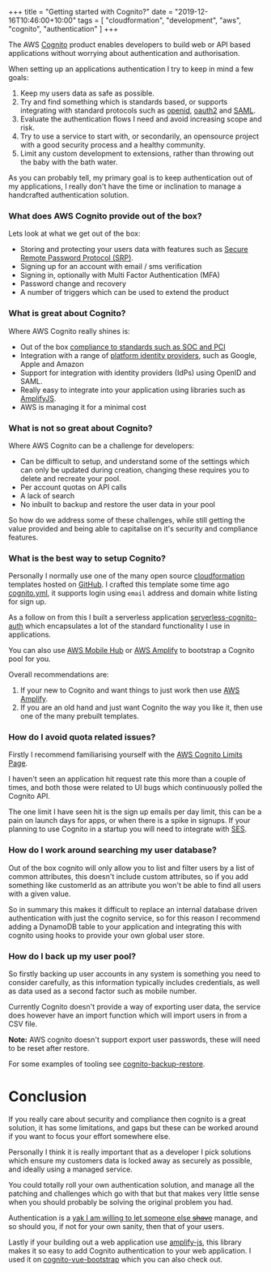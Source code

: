 +++
title = "Getting started with Cognito?"
date = "2019-12-16T10:46:00+10:00"
tags = [ "cloudformation", "development", "aws", "cognito", "authentication" ]
+++

The AWS [Cognito](https://aws.amazon.com/cognito/) product enables developers to build web or API based applications without worrying about authentication and authorisation.

When setting up an applications authentication I try to keep in mind a few goals:

1. Keep my users data as safe as possible.
2. Try and find something which is standards based, or supports integrating with standard protocols such as [openid](https://openid.net/), [oauth2](https://oauth.net/2/) and [SAML](https://en.wikipedia.org/wiki/Security_Assertion_Markup_Language).
2. Evaluate the authentication flows I need and avoid increasing scope and risk.
3. Try to use a service to start with, or secondarily, an opensource project with a good security process and a healthy community.
4. Limit any custom development to extensions, rather than throwing out the baby with the bath water.

As you can probably tell, my primary goal is to keep authentication out of my applications, I really don't have the time or inclination to manage a handcrafted authentication solution.

### What does AWS Cognito provide out of the box?

Lets look at what we get out of the box:

* Storing and protecting your users data with features such as [Secure Remote Password Protocol (SRP)](https://en.wikipedia.org/wiki/Secure_Remote_Password_protocol).
* Signing up for an account with email / sms verification
* Signing in, optionally with Multi Factor Authentication (MFA)
* Password change and recovery
* A number of triggers which can be used to extend the product

### What is great about Cognito?

Where AWS Cognito really shines is:

* Out of the box [compliance to standards such as SOC and PCI](https://aws.amazon.com/compliance/services-in-scope/)
* Integration with a range of [platform identity providers](https://docs.aws.amazon.com/cognito/latest/developerguide/cognito-user-pools-social-idp.html), such as Google, Apple and Amazon
* Support for integration with identity providers (IdPs) using OpenID and SAML.
* Really easy to integrate into your application using libraries such as [AmplifyJS](https://github.com/aws-amplify/amplify-js).
* AWS is managing it for a minimal cost

### What is not so great about Cognito?

Where AWS Cognito can be a challenge for developers:

* Can be difficult to setup, and understand some of the settings which can only be updated during creation, changing these requires you to delete and recreate your pool.
* Per account quotas on API calls
* A lack of search
* No inbuilt to backup and restore the user data in your pool

So how do we address some of these challenges, while still getting the value provided and being able to capitalise on it's security and compliance features.

### What is the best way to setup Cognito?

Personally I normally use one of the many open source [cloudformation](https://aws.amazon.com/cloudformation/) templates hosted on [GitHub](https://github.com/). I crafted this template some time ago [cognito.yml](https://gist.github.com/wolfeidau/70531fc1a593c0bad7fb9ebc9ae82580), it supports login using `email` address and domain white listing for sign up.

As a follow on from this I built a serverless application [serverless-cognito-auth](https://github.com/wolfeidau/serverless-cognito-auth) which encapsulates a lot of the standard functionality I use in applications.

You can also use [AWS Mobile Hub](https://docs.aws.amazon.com/aws-mobile/latest/developerguide/mobile-hub-features.html) or [AWS Amplify](https://aws.amazon.com/amplify/) to bootstrap a Cognito pool for you. 

Overall recommendations are:

1. If your new to Cognito and want things to just work then use [AWS Amplify](https://aws.amazon.com/amplify/).
2. If you are an old hand and just want Cognito the way you like it, then use one of the many prebuilt templates.

### How do I avoid quota related issues?

Firstly I recommend familiarising yourself with the [AWS Cognito Limits Page](https://docs.aws.amazon.com/cognito/latest/developerguide/limits.html).

I haven't seen an application hit request rate this more than a couple of times, and both those were related to UI bugs which continuously polled the Cognito API.

The one limit I have seen hit is the sign up emails per day limit, this can be a pain on launch days for apps, or when there is a spike in signups. If your planning to use Cognito in a startup you will need to integrate with [SES](https://aws.amazon.com/ses/).

### How do I work around searching my user database?

Out of the box cognito will only allow you to list and filter users by a list of common attributes, this doesn't include custom attributes, so if you add something like customerId as an attribute you won't be able to find all users with a given value.

So in summary this makes it difficult to replace an internal database driven authentication with just the cognito service, so for this reason I recommend adding a DynamoDB table to your application and integrating this with cognito using hooks to provide your own global user store.

### How do I back up my user pool?

So firstly backing up user accounts in any system is something you need to consider carefully, as this information typically includes credentials, as well as data used as a second factor such as mobile number.

Currently Cognito doesn't provide a way of exporting user data, the service does however have an import function which will import users in from a CSV file. 

**Note:** AWS cognito doesn't support export user passwords, these will need to be reset after restore.

For some examples of tooling see [cognito-backup-restore](https://www.npmjs.com/package/cognito-backup-restore).

# Conclusion

If you really care about security and compliance then cognito is a great solution, it has some limitations, and gaps but these can be worked around if you want to focus your effort somewhere else.

Personally I think it is really important that as a developer I pick solutions which ensure my customers data is locked away as securely as possible, and ideally using a managed service. 

You could totally roll your own authentication solution, and manage all the patching and challenges which go with that but that makes very little sense when you should probably be solving the original problem you had.

Authentication is a [yak I am willing to let someone else ~~shave~~](https://americanexpress.io/yak-shaving/)  manage, and so should you, if not for your own sanity, then that of your users.

Lastly if your building out a web application use [amplify-js](https://aws-amplify.github.io/amplify-js/api/), this library makes it so easy to add Cognito authentication to your web application. I used it on [cognito-vue-bootstrap](https://github.com/wolfeidau/cognito-vue-bootstrap) which you can also check out.